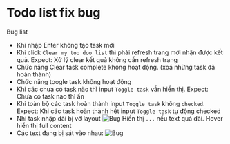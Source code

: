 # Todo list fix bug

Bug list

- Khi nhập Enter không tạo task mới
- Khi click `Clear my too doo list` thì phải refresh trang mới nhận được kết quả. Expect: Xử lý clear kết quả không cần refresh trang
- Chức năng Clear task complete không hoạt động. (xoá những task đã hoàn thành)
- Chức năng toogle task không hoạt động
- Khi các chưa có task nào thì input `Toggle task` vẫn hiển thị. Expect: Chưa có task nào thì ẩn
- Khi toàn bộ các task hoàn thành input `Toggle task` không `checked`. Expect: Khi các task hoàn thành hết input `Toggle task` tự động checked
- Nhi task nhập dài bị vỡ layout ![Bug](http://prntscr.com/j3mhrg) Hiển thị `...` nếu text quá dài. Hover hiển thị full content 
- Các text đang bị sát vào nhau: ![Bug](http://prntscr.com/j3mh2e)
 
